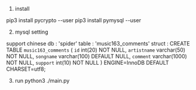 

1. install

pip3 install pycrypto --user
pip3 install pymysql --user

2. mysql setting

support chinese
db : 'spider' 
table : 'music163_comments'
struct : 
    CREATE TABLE `music163_comments` (
    `id` int(20) NOT NULL,
    `artistname` varchar(50) NOT NULL,
    `songname` varchar(100) DEFAULT NULL,
    `comment` varchar(1000) NOT NULL,
    `support` int(10) NOT NULL
    ) ENGINE=InnoDB DEFAULT CHARSET=utf8;

3. run
python3 ./main.py



